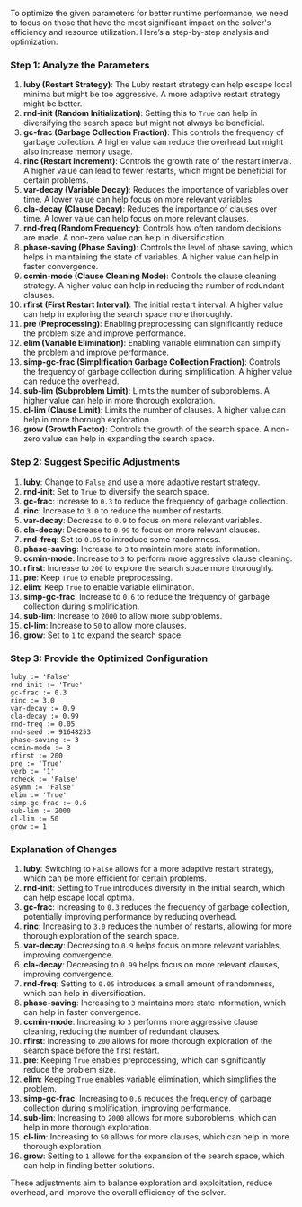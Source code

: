 To optimize the given parameters for better runtime performance, we need to focus on those that have the most significant impact on the solver's efficiency and resource utilization. Here’s a step-by-step analysis and optimization:

### Step 1: Analyze the Parameters

1. **luby (Restart Strategy)**: The Luby restart strategy can help escape local minima but might be too aggressive. A more adaptive restart strategy might be better.
2. **rnd-init (Random Initialization)**: Setting this to `True` can help in diversifying the search space but might not always be beneficial.
3. **gc-frac (Garbage Collection Fraction)**: This controls the frequency of garbage collection. A higher value can reduce the overhead but might also increase memory usage.
4. **rinc (Restart Increment)**: Controls the growth rate of the restart interval. A higher value can lead to fewer restarts, which might be beneficial for certain problems.
5. **var-decay (Variable Decay)**: Reduces the importance of variables over time. A lower value can help focus on more relevant variables.
6. **cla-decay (Clause Decay)**: Reduces the importance of clauses over time. A lower value can help focus on more relevant clauses.
7. **rnd-freq (Random Frequency)**: Controls how often random decisions are made. A non-zero value can help in diversification.
8. **phase-saving (Phase Saving)**: Controls the level of phase saving, which helps in maintaining the state of variables. A higher value can help in faster convergence.
9. **ccmin-mode (Clause Cleaning Mode)**: Controls the clause cleaning strategy. A higher value can help in reducing the number of redundant clauses.
10. **rfirst (First Restart Interval)**: The initial restart interval. A higher value can help in exploring the search space more thoroughly.
11. **pre (Preprocessing)**: Enabling preprocessing can significantly reduce the problem size and improve performance.
12. **elim (Variable Elimination)**: Enabling variable elimination can simplify the problem and improve performance.
13. **simp-gc-frac (Simplification Garbage Collection Fraction)**: Controls the frequency of garbage collection during simplification. A higher value can reduce the overhead.
14. **sub-lim (Subproblem Limit)**: Limits the number of subproblems. A higher value can help in more thorough exploration.
15. **cl-lim (Clause Limit)**: Limits the number of clauses. A higher value can help in more thorough exploration.
16. **grow (Growth Factor)**: Controls the growth of the search space. A non-zero value can help in expanding the search space.

### Step 2: Suggest Specific Adjustments

1. **luby**: Change to `False` and use a more adaptive restart strategy.
2. **rnd-init**: Set to `True` to diversify the search space.
3. **gc-frac**: Increase to `0.3` to reduce the frequency of garbage collection.
4. **rinc**: Increase to `3.0` to reduce the number of restarts.
5. **var-decay**: Decrease to `0.9` to focus on more relevant variables.
6. **cla-decay**: Decrease to `0.99` to focus on more relevant clauses.
7. **rnd-freq**: Set to `0.05` to introduce some randomness.
8. **phase-saving**: Increase to `3` to maintain more state information.
9. **ccmin-mode**: Increase to `3` to perform more aggressive clause cleaning.
10. **rfirst**: Increase to `200` to explore the search space more thoroughly.
11. **pre**: Keep `True` to enable preprocessing.
12. **elim**: Keep `True` to enable variable elimination.
13. **simp-gc-frac**: Increase to `0.6` to reduce the frequency of garbage collection during simplification.
14. **sub-lim**: Increase to `2000` to allow more subproblems.
15. **cl-lim**: Increase to `50` to allow more clauses.
16. **grow**: Set to `1` to expand the search space.

### Step 3: Provide the Optimized Configuration

```plaintext
luby := 'False'
rnd-init := 'True'
gc-frac := 0.3
rinc := 3.0
var-decay := 0.9
cla-decay := 0.99
rnd-freq := 0.05
rnd-seed := 91648253
phase-saving := 3
ccmin-mode := 3
rfirst := 200
pre := 'True'
verb := '1'
rcheck := 'False'
asymm := 'False'
elim := 'True'
simp-gc-frac := 0.6
sub-lim := 2000
cl-lim := 50
grow := 1
```

### Explanation of Changes

1. **luby**: Switching to `False` allows for a more adaptive restart strategy, which can be more efficient for certain problems.
2. **rnd-init**: Setting to `True` introduces diversity in the initial search, which can help escape local optima.
3. **gc-frac**: Increasing to `0.3` reduces the frequency of garbage collection, potentially improving performance by reducing overhead.
4. **rinc**: Increasing to `3.0` reduces the number of restarts, allowing for more thorough exploration of the search space.
5. **var-decay**: Decreasing to `0.9` helps focus on more relevant variables, improving convergence.
6. **cla-decay**: Decreasing to `0.99` helps focus on more relevant clauses, improving convergence.
7. **rnd-freq**: Setting to `0.05` introduces a small amount of randomness, which can help in diversification.
8. **phase-saving**: Increasing to `3` maintains more state information, which can help in faster convergence.
9. **ccmin-mode**: Increasing to `3` performs more aggressive clause cleaning, reducing the number of redundant clauses.
10. **rfirst**: Increasing to `200` allows for more thorough exploration of the search space before the first restart.
11. **pre**: Keeping `True` enables preprocessing, which can significantly reduce the problem size.
12. **elim**: Keeping `True` enables variable elimination, which simplifies the problem.
13. **simp-gc-frac**: Increasing to `0.6` reduces the frequency of garbage collection during simplification, improving performance.
14. **sub-lim**: Increasing to `2000` allows for more subproblems, which can help in more thorough exploration.
15. **cl-lim**: Increasing to `50` allows for more clauses, which can help in more thorough exploration.
16. **grow**: Setting to `1` allows for the expansion of the search space, which can help in finding better solutions.

These adjustments aim to balance exploration and exploitation, reduce overhead, and improve the overall efficiency of the solver.